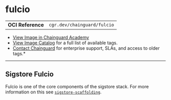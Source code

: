<!--monopod:start-->
# fulcio
| | |
| - | - |
| **OCI Reference** | `cgr.dev/chainguard/fulcio` |


* [View Image in Chainguard Academy](https://edu.chainguard.dev/chainguard/chainguard-images/reference/fulcio/overview/)
* [View Image Catalog](https://console.enforce.dev/images/catalog) for a full list of available tags.
* [Contact Chainguard](https://www.chainguard.dev/chainguard-images) for enterprise support, SLAs, and access to older tags.*

---
<!--monopod:end-->

## Sigstore Fulcio

Fulcio is one of the core components of the sigstore stack.  For more information
on this see [`sigstore-scaffolding`](../sigstore-scaffolding/).
